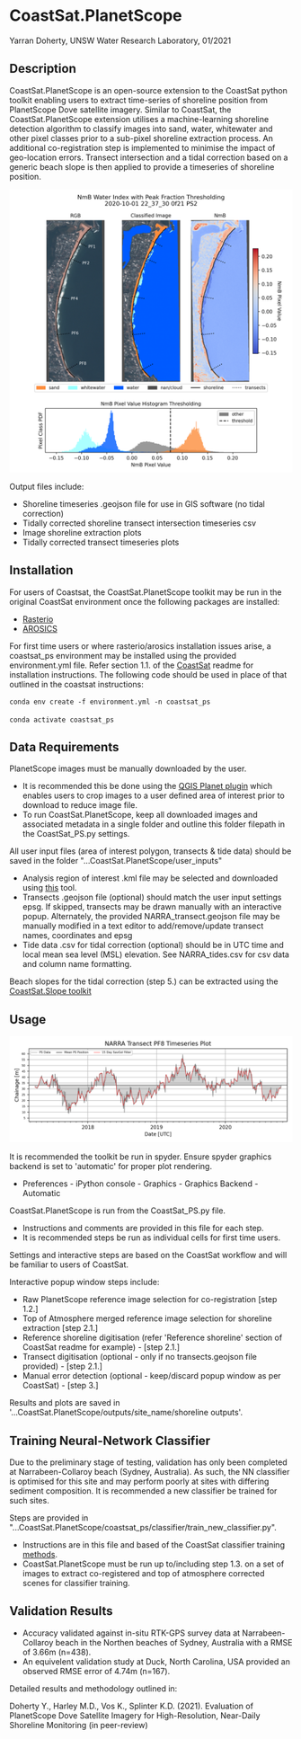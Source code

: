 # CoastSat.PlanetScope

Yarran Doherty, UNSW Water Research Laboratory, 01/2021


## **Description**

CoastSat.PlanetScope is an open-source extension to the CoastSat python toolkit enabling users to extract time-series of shoreline position from PlanetScope Dove satellite imagery. Similar to CoastSat, the CoastSat.PlanetScope extension utilises a machine-learning shoreline detection algorithm to classify images into sand, water, whitewater and other pixel classes prior to a sub-pixel shoreline extraction process. An additional co-registration step is implemented to minimise the impact of geo-location errors. Transect intersection and a tidal correction  based on a generic beach slope is then applied to provide a timeseries of shoreline position. 

![](readme_files/extraction.png)

Output files include:
- Shoreline timeseries .geojson file for use in GIS software (no tidal correction)
- Tidally corrected shoreline transect intersection timeseries csv
- Image shoreline extraction plots
- Tidally corrected transect timeseries plots


## **Installation**

For users of Coastsat, the CoastSat.PlanetScope toolkit may be run in the original CoastSat environment once the following packages are installed:
- [Rasterio](https://rasterio.readthedocs.io/en/latest/installation.html)
- [AROSICS](https://danschef.git-pages.gfz-potsdam.de/arosics/doc/installation.html)

For first time users or where rasterio/arosics installation issues arise, a coastsat_ps environment may be installed using the provided environment.yml file. Refer section 1.1. of the [CoastSat](https://github.com/kvos/CoastSat) readme for installation instructions. The following code should be used in place of that outlined in the coastsat instructions:
```
conda env create -f environment.yml -n coastsat_ps

conda activate coastsat_ps
``` 


## **Data Requirements**

PlanetScope images must be manually downloaded by the user. 
- It is recommended this be done using the [QGIS Planet plugin](https://developers.planet.com/docs/integrations/qgis/quickstart/) which enables users to crop images to a user defined area of interest prior to download to reduce image file. 
- To run CoastSat.PlanetScope, keep all downloaded images and associated metadata in a single folder and outline this folder filepath in the CoastSat_PS.py settings.

All user input files (area of interest polygon, transects & tide data) should be saved in the folder "...CoastSat.PlanetScope/user_inputs"
- Analysis region of interest .kml file may be selected and downloaded using [this](http://geojson.io) tool. 
- Transects .geojson file (optional) should match the user input settings epsg. If skipped, transects may be drawn manually with an interactive popup. Alternately, the provided NARRA_transect.geojson file may be manually modified in a text editor to add/remove/update transect names, coordinates and epsg
- Tide data .csv for tidal correction (optional) should be in UTC time and local mean sea level (MSL) elevation. See NARRA_tides.csv for csv data and column name formatting. 

Beach slopes for the tidal correction (step 5.) can be extracted using the [CoastSat.Slope toolkit](https://github.com/kvos/CoastSat.slope)


## **Usage**

![](readme_files/timeseries.png)

It is recommended the toolkit be run in spyder. Ensure spyder graphics backend is set to 'automatic' for proper plot rendering. 
- Preferences - iPython console - Graphics - Graphics Backend - Automatic

CoastSat.PlanetScope is run from the CoastSat_PS.py file. 
- Instructions and comments are provided in this file for each step. 
- It is recommended steps be run as individual cells for first time users. 

Settings and interactive steps are based on the CoastSat workflow and will be familiar to users of CoastSat. 

Interactive popup window steps include:
- Raw PlanetScope reference image selection for co-registration [step 1.2.]
- Top of Atmosphere merged reference image selection for shoreline extraction [step 2.1.]
- Reference shoreline digitisation (refer 'Reference shoreline' section of CoastSat readme for example) - [step 2.1.]
- Transect digitisation (optional - only if no transects.geojson file provided) - [step 2.1.]
- Manual error detection (optional - keep/discard popup window as per CoastSat) - [step 3.]

Results and plots are saved in '...CoastSat.PlanetScope/outputs/site_name/shoreline outputs'. 


## **Training Neural-Network Classifier**

Due to the preliminary stage of testing, validation has only been completed at Narrabeen-Collaroy beach (Sydney, Australia). As such, the NN classifier is optimised for this site and may perform poorly at sites with differing sediment composition. It is recommended a new classifier be trained for such sites. 

Steps are provided in "...CoastSat.PlanetScope/coastsat_ps/classifier/train_new_classifier.py". 
- Instructions are in this file and based of the CoastSat classifier training [methods](https://github.com/kvos/CoastSat/blob/master/doc/train_new_classifier.md). 
- CoastSat.PlanetScope must be run up to/including step 1.3. on a set of images to extract co-registered and top of atmosphere corrected scenes for classifier training. 


## **Validation Results**

- Accuracy validated against in-situ RTK-GPS survey data at Narrabeen-Collaroy beach in the Northen beaches of Sydney, Australia with a RMSE of 3.66m (n=438). 
- An equivelent validation study at Duck, North Carolina, USA provided an observed RMSE error of 4.74m (n=167). 


Detailed results and methodology outlined in:

Doherty Y., Harley M.D., Vos K., Splinter K.D. (2021). Evaluation of PlanetScope Dove Satellite Imagery for High-Resolution, Near-Daily Shoreline Monitoring (in peer-review)



